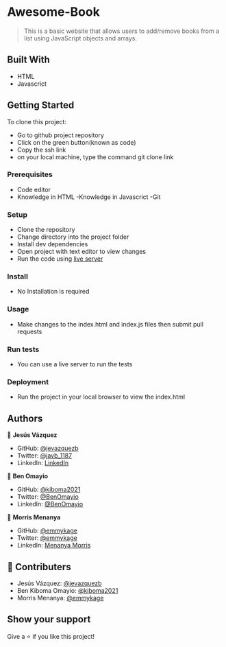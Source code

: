 # Awesome-Book

> This is a basic website that allows users to add/remove books from a list using JavaScript objects and arrays. 

## Built With

- HTML
- Javascrict

## Getting Started

To clone this project:
- Go to github project repository
- Click on the green button(known as code)
- Copy the ssh link
- on your local machine, type the command git clone link


### Prerequisites
- Code editor
- Knowledge in HTML
-Knowledge in Javascrict
-Git

### Setup
- Clone the repository
- Change directory into the project folder
- Install dev dependencies
- Open project with text editor to view changes
- Run the code using [live server](https://emmykage.github.io/To-Do-List/dist
)

### Install
- No Installation is required

### Usage
- Make changes to the index.html and index.js files then submit pull requests

### Run tests
- You can use a live server to run the tests

### Deployment
- Run the project in your local browser to view the index.html


## Authors

👤 **Jesús Vázquez**

- GitHub: [@jevazquezb](https://github.com/jevazquezb)
- Twitter: [@javb_1187](https://twitter.com/javb_1187)
- LinkedIn: [LinkedIn](https://www.linkedin.com/in/jevazquezb)

👤 **Ben Omayio**

- GitHub: [@kiboma2021](https://github.com/kiboma2021)
- Twitter: [@BenOmayio](https://twitter.com/omayiobenj)
- LinkedIn: [@BenOmayio](https://www.linkedin.com/in/ben-omayio-74622469/)

👤 **Morris Menanya**

- GitHub: [@emmykage](https://github.com/Emmykage)
- Twitter: [@emmykage](https://twitter.com/omayiobenj)
- LinkedIn: [Menanya Morris](https://www.linkedin.com/in/morris-menanya-a51985104/)



## 🤝 Contributers

-  Jesús Vázquez: [@jevazquezb](https://github.com/jevazquezb)
-  Ben Kiboma Omayio: [@kiboma2021](https://github.com/kiboma2021)
-  Morris Menanya: [@emmykage](https://github.com/Emmykage)


## Show your support

Give a ⭐️ if you like this project!


